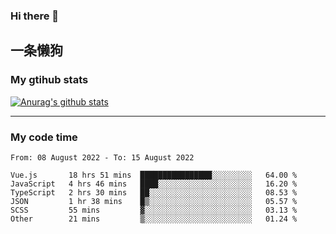 ### Hi there 👋

## 一条懒狗
<!--
**kiss-me-quickly/kiss-me-quickly** is a ✨ _special_ ✨ repository because its `README.md` (this file) appears on your GitHub profile.

Here are some ideas to get you started:

- 🔭 I’m currently working on ...
- 🌱 I’m currently learning ...
- 👯 I’m looking to collaborate on ...
- 🤔 I’m looking for help with ...
- 💬 Ask me about ...
- 📫 How to reach me: ...
- 😄 Pronouns: ...
- ⚡ Fun fact: ...
-->


### My gtihub stats

[![Anurag's github stats](https://github-readme-stats.vercel.app/api?username=kiss-me-quickly)](https://github.com/anuraghazra/github-readme-stats)

***

### My code time

<!--START_SECTION:waka-->

```text
From: 08 August 2022 - To: 15 August 2022

Vue.js       18 hrs 51 mins  ████████████████░░░░░░░░░   64.00 %
JavaScript   4 hrs 46 mins   ████░░░░░░░░░░░░░░░░░░░░░   16.20 %
TypeScript   2 hrs 30 mins   ██░░░░░░░░░░░░░░░░░░░░░░░   08.53 %
JSON         1 hr 38 mins    █▒░░░░░░░░░░░░░░░░░░░░░░░   05.57 %
SCSS         55 mins         ▓░░░░░░░░░░░░░░░░░░░░░░░░   03.13 %
Other        21 mins         ▒░░░░░░░░░░░░░░░░░░░░░░░░   01.24 %
```

<!--END_SECTION:waka-->
